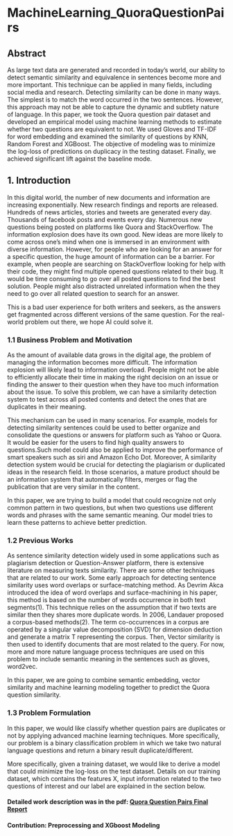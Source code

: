 # MachineLearning_QuoraQuestionPairs

## Abstract
As large text data are generated and recorded in today’s world, our ability to detect semantic similarity and equivalence in sentences become more and more important. This technique can be applied in many fields, including social media and research. Detecting similarity can be done in many ways. The simplest is to match the word occurred in the two sentences. However, this approach may not be able to capture the dynamic and subtlety nature of language. In this paper, we took the Quora question pair dataset and developed an empirical model using machine learning methods to estimate whether two questions are equivalent to not. We used Gloves and TF-IDF for word embedding and examined the similarity of questions by KNN, Random Forest and XGBoost. The objective of modeling was to minimize the log-loss of predictions on duplicacy in the testing dataset. Finally, we achieved significant lift against the baseline mode.

## 1. Introduction
In this digital world, the number of new documents and information are increasing exponentially. New research findings and reports are released. Hundreds of news articles, stories and tweets are generated every day. Thousands of facebook posts and events every day. Numerous new questions being posted on platforms like Quora and StackOverflow. The information explosion does have its own good. New ideas are more likely to come across one’s mind when one is immersed in an environment with diverse information. However, for people who are looking for an answer for a specific question, the huge amount of information can be a barrier. For example, when people are searching on StackOverflow looking for help with their code, they might find multiple opened questions related to their bug. It would be time consuming to go over all posted questions to find the best solution. People might also distracted  unrelated information when the they need to go over all related question to search for an answer.

This is a bad user experience for both writers and seekers, as the answers get fragmented across different versions of the same question. For the real-world problem out there, we hope AI could solve it.

### 1.1 Business Problem and Motivation
As the amount of available data grows in the digital age, the problem of managing the information becomes more difficult. The information explosion will likely lead to information overload. People might not be able to efficiently allocate their time in making the right decision on an issue or finding the answer to their question when they have too much information about the issue. To solve this problem, we can have a similarity detection system to test across all posted contents and detect the ones that are duplicates in their meaning.

This mechanism can be used in many scenarios. For example, models for detecting similarity sentences could be used to better organize and consolidate the questions or answers for platform such as Yahoo or Quora. It would be easier for the users to find high quality answers to questions.Such model could also be applied to improve the performance of smart speakers such as siri and Amazon Echo Dot. Moreover, A similarity detection system would be crucial for detecting the plagiarism or duplicated ideas in the research field. In those scenarios, a mature product should be an information system that automatically filters, merges or flag the publication that are very similar in the content.

In this paper, we are trying to build a model that could recognize not only common pattern in two questions, but when two questions use different words and phrases with the same semantic meaning. Our model tries to learn these patterns to achieve better prediction.

### 1.2 Previous Works
As sentence similarity detection widely used in some applications such as plagiarism detection or Question-Answer platform, there is extensive literature on measuring texts similarity. There are some other techniques that are related to our work. Some early approach for detecting sentence similarity uses word overlaps or surface-matching method. As Devrim Akca introduced the idea of word overlaps and surface-machining in his paper, this method is based on the number of words occurrence in both text segments(1). This technique relies on the assumption that if two texts are similar then they shares more
duplicate words. In 2006, Landauer proposed a corpus-based methods(2). The term co-occurrences in a corpus are operated by a singular value decomposition (SVD) for dimension deduction and generate a matrix T representing the corpus. Then, Vector similarity is then used to identify documents that are most related to the query. For now, more and more nature language process techniques are used on this problem to include semantic meaning in the sentences such as gloves, word2vec.

In this paper, we are going to combine semantic embedding, vector similarity and machine learning modeling together to predict the Quora question similarity.

### 1.3 Problem Formulation
In this paper, we would like classify whether question pairs are duplicates or not by applying advanced machine learning techniques. More specifically, our problem is a binary classification problem in which we take two natural language questions and return a binary result duplicate/different.

More specifically, given a training dataset, we would like to derive a model that could minimize the log-loss on the test dataset. Details on our training dataset, which contains the features X, input information related to the two questions of interest and our label are explained in the section below.

#### Detailed work description was in the pdf: [Quora Question Pairs Final Report](https://github.com/yx1201/MachineLearning_QuoraQuestionPairs/blob/master/1003_FinalProjectReport.pdf)
#### Contribution: Preprocessing and XGboost Modeling
